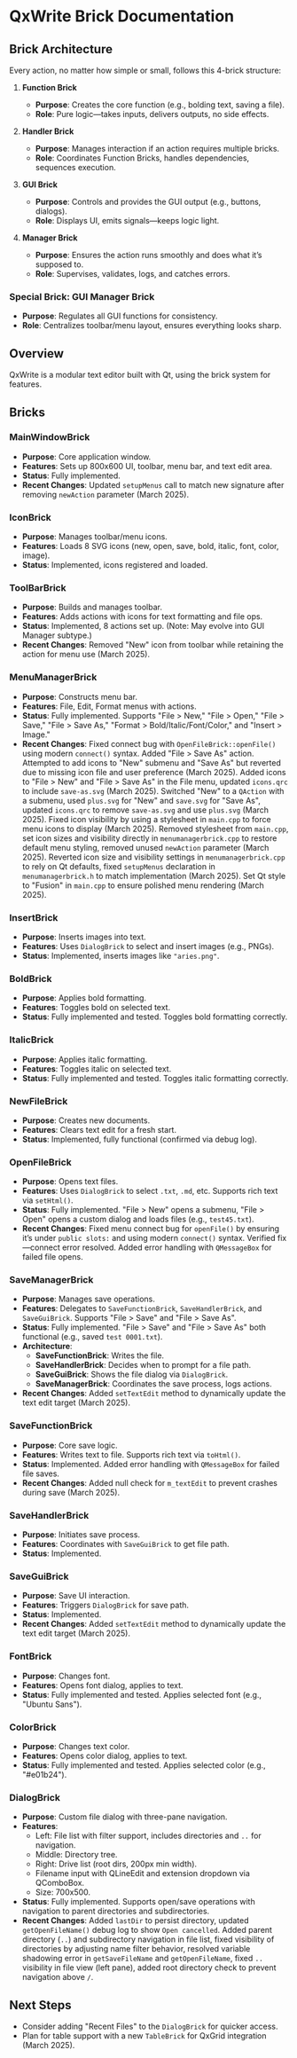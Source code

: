 # QxWrite Brick Documentation

## Brick Architecture
Every action, no matter how simple or small, follows this 4-brick structure:

1. **Function Brick**
   - **Purpose**: Creates the core function (e.g., bolding text, saving a file).
   - **Role**: Pure logic—takes inputs, delivers outputs, no side effects.

2. **Handler Brick**
   - **Purpose**: Manages interaction if an action requires multiple bricks.
   - **Role**: Coordinates Function Bricks, handles dependencies, sequences execution.

3. **GUI Brick**
   - **Purpose**: Controls and provides the GUI output (e.g., buttons, dialogs).
   - **Role**: Displays UI, emits signals—keeps logic light.

4. **Manager Brick**
   - **Purpose**: Ensures the action runs smoothly and does what it’s supposed to.
   - **Role**: Supervises, validates, logs, and catches errors.

### Special Brick: GUI Manager Brick
- **Purpose**: Regulates all GUI functions for consistency.
- **Role**: Centralizes toolbar/menu layout, ensures everything looks sharp.

## Overview
QxWrite is a modular text editor built with Qt, using the brick system for features.

## Bricks

### MainWindowBrick
- **Purpose**: Core application window.
- **Features**: Sets up 800x600 UI, toolbar, menu bar, and text edit area.
- **Status**: Fully implemented.
- **Recent Changes**: Updated `setupMenus` call to match new signature after removing `newAction` parameter (March 2025).

### IconBrick
- **Purpose**: Manages toolbar/menu icons.
- **Features**: Loads 8 SVG icons (new, open, save, bold, italic, font, color, image).
- **Status**: Implemented, icons registered and loaded.

### ToolBarBrick
- **Purpose**: Builds and manages toolbar.
- **Features**: Adds actions with icons for text formatting and file ops.
- **Status**: Implemented, 8 actions set up. (Note: May evolve into GUI Manager subtype.)
- **Recent Changes**: Removed "New" icon from toolbar while retaining the action for menu use (March 2025).

### MenuManagerBrick
- **Purpose**: Constructs menu bar.
- **Features**: File, Edit, Format menus with actions.
- **Status**: Fully implemented. Supports "File > New," "File > Open," "File > Save," "File > Save As," "Format > Bold/Italic/Font/Color," and "Insert > Image."
- **Recent Changes**: Fixed connect bug with `OpenFileBrick::openFile()` using modern `connect()` syntax. Added "File > Save As" action. Attempted to add icons to "New" submenu and "Save As" but reverted due to missing icon file and user preference (March 2025). Added icons to "File > New" and "File > Save As" in the File menu, updated `icons.qrc` to include `save-as.svg` (March 2025). Switched "New" to a `QAction` with a submenu, used `plus.svg` for "New" and `save.svg` for "Save As", updated `icons.qrc` to remove `save-as.svg` and use `plus.svg` (March 2025). Fixed icon visibility by using a stylesheet in `main.cpp` to force menu icons to display (March 2025). Removed stylesheet from `main.cpp`, set icon sizes and visibility directly in `menumanagerbrick.cpp` to restore default menu styling, removed unused `newAction` parameter (March 2025). Reverted icon size and visibility settings in `menumanagerbrick.cpp` to rely on Qt defaults, fixed `setupMenus` declaration in `menumanagerbrick.h` to match implementation (March 2025). Set Qt style to "Fusion" in `main.cpp` to ensure polished menu rendering (March 2025).

### InsertBrick
- **Purpose**: Inserts images into text.
- **Features**: Uses `DialogBrick` to select and insert images (e.g., PNGs).
- **Status**: Implemented, inserts images like `"aries.png"`.

### BoldBrick
- **Purpose**: Applies bold formatting.
- **Features**: Toggles bold on selected text.
- **Status**: Fully implemented and tested. Toggles bold formatting correctly.

### ItalicBrick
- **Purpose**: Applies italic formatting.
- **Features**: Toggles italic on selected text.
- **Status**: Fully implemented and tested. Toggles italic formatting correctly.

### NewFileBrick
- **Purpose**: Creates new documents.
- **Features**: Clears text edit for a fresh start.
- **Status**: Implemented, fully functional (confirmed via debug log).

### OpenFileBrick
- **Purpose**: Opens text files.
- **Features**: Uses `DialogBrick` to select `.txt`, `.md`, etc. Supports rich text via `setHtml()`.
- **Status**: Fully implemented. "File > New" opens a submenu, "File > Open" opens a custom dialog and loads files (e.g., `test45.txt`).
- **Recent Changes**: Fixed menu connect bug for `openFile()` by ensuring it’s under `public slots:` and using modern `connect()` syntax. Verified fix—connect error resolved. Added error handling with `QMessageBox` for failed file opens.

### SaveManagerBrick
- **Purpose**: Manages save operations.
- **Features**: Delegates to `SaveFunctionBrick`, `SaveHandlerBrick`, and `SaveGuiBrick`. Supports "File > Save" and "File > Save As".
- **Status**: Fully implemented. "File > Save" and "File > Save As" both functional (e.g., saved `test 0001.txt`).
- **Architecture**:
  - **SaveFunctionBrick**: Writes the file.
  - **SaveHandlerBrick**: Decides when to prompt for a file path.
  - **SaveGuiBrick**: Shows the file dialog via `DialogBrick`.
  - **SaveManagerBrick**: Coordinates the save process, logs actions.
- **Recent Changes**: Added `setTextEdit` method to dynamically update the text edit target (March 2025).

### SaveFunctionBrick
- **Purpose**: Core save logic.
- **Features**: Writes text to file. Supports rich text via `toHtml()`.
- **Status**: Implemented. Added error handling with `QMessageBox` for failed file saves.
- **Recent Changes**: Added null check for `m_textEdit` to prevent crashes during save (March 2025).

### SaveHandlerBrick
- **Purpose**: Initiates save process.
- **Features**: Coordinates with `SaveGuiBrick` to get file path.
- **Status**: Implemented.

### SaveGuiBrick
- **Purpose**: Save UI interaction.
- **Features**: Triggers `DialogBrick` for save path.
- **Status**: Implemented.
- **Recent Changes**: Added `setTextEdit` method to dynamically update the text edit target (March 2025).

### FontBrick
- **Purpose**: Changes font.
- **Features**: Opens font dialog, applies to text.
- **Status**: Fully implemented and tested. Applies selected font (e.g., "Ubuntu Sans").

### ColorBrick
- **Purpose**: Changes text color.
- **Features**: Opens color dialog, applies to text.
- **Status**: Fully implemented and tested. Applies selected color (e.g., "#e01b24").

### DialogBrick
- **Purpose**: Custom file dialog with three-pane navigation.
- **Features**: 
  - Left: File list with filter support, includes directories and `..` for navigation.
  - Middle: Directory tree.
  - Right: Drive list (root dirs, 200px min width).
  - Filename input with QLineEdit and extension dropdown via QComboBox.
  - Size: 700x500.
- **Status**: Fully implemented. Supports open/save operations with navigation to parent directories and subdirectories.
- **Recent Changes**: Added `lastDir` to persist directory, updated `getOpenFileName()` debug log to show `Open cancelled`. Added parent directory (`..`) and subdirectory navigation in file list, fixed visibility of directories by adjusting name filter behavior, resolved variable shadowing error in `getSaveFileName` and `getOpenFileName`, fixed `..` visibility in file view (left pane), added root directory check to prevent navigation above `/`.

## Next Steps
- Consider adding "Recent Files" to the `DialogBrick` for quicker access.
- Plan for table support with a new `TableBrick` for QxGrid integration (March 2025).
